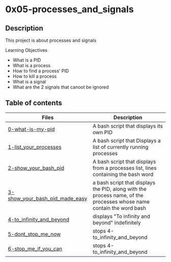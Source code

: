 # 0x05-processes_and_signals

## Description

This project is about processes and signals

Learning Objectives
* What is a PID
* What is a process
* How to find a process' PID
* How to kill a process
* What is a signal
* What are the 2 signals that canoot be ignored

## Table of contents
Files | Description
----- | -----------
[0-what-is-my-pid](./0-what-is-my-pid) | A bash script that displays its own PID
[1-list_your_processes](./list-processes) | A bash script that Displays a list of currently running processes
[2-show_your_bash_pid](./2-show_your_bash_pid) | A bash script that displays from a processes list, lines containing the bash word
[3-show_your_bash_pid_made_easy](./3-show_your_bash_pid_made_easy) | a bash script that displays the PID, along with the process name, of the processes whose name contain the word bash
[4-to_infinity_and_beyond](./4-to_infinity_and_beyond) | displays "To infinity and beyond" indefinitely
[5-dont_stop_me_now](./5-dont_stop_me_now) | stops 4-to_infinity_and_beyond
[6-stop_me_if_you_can](./6-stop_me_if_you_can) | stops 4-to_infinity_and_beyond

